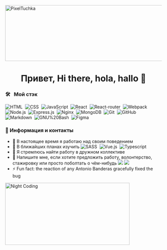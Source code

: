 <!--![Sasha](https://sun9-17.userapi.com/c639526/v639526285/23b8a/_VNDZBII80M.jpg)-->
<img alt="PixelTuchka" src="https://sun9-17.userapi.com/c639526/v639526285/23b8a/_VNDZBII80M.jpg" width=1590px height=180px/>
<h1 align=center>Привет, Hi there, hola, hallo 👋</h1>

### 🛠 &nbsp; Мой стэк 

![HTML](https://img.shields.io/badge/-HTML-05122A?style=flat&logo=HTML5)&nbsp;
![CSS](https://img.shields.io/badge/-CSS-05122A?style=flat&logo=CSS3&logoColor=1572B6)&nbsp;
![JavaScript](https://img.shields.io/badge/-JavaScript-05122A?style=flat&logo=javascript)&nbsp;
![React](https://img.shields.io/badge/-React-05122A?style=flat&logo=react)&nbsp;
![React-router](https://img.shields.io/badge/-React_Router-05122A?style=flat&logo=react-router)&nbsp;
![Webpack](https://img.shields.io/badge/-Webpack-05122A?style=flat&logo=webpack)&nbsp;
![Node.js](https://img.shields.io/badge/-Node.js-05122A?style=flat&logo=node.js)&nbsp;
![Express.js](https://img.shields.io/badge/-Express.js-05122A?style=flat&logo=Express.js&logoColor=1572B6)&nbsp;
![Nginx](https://img.shields.io/badge/-Nginx-05122A?style=flat&logo=nginx&logoColor=036d33)&nbsp;
![MongoDB](https://img.shields.io/badge/-MongoDB-05122A?style=flat&logo=mongodb)&nbsp;
![Git](https://img.shields.io/badge/-Git-05122A?style=flat&logo=git)&nbsp;
![GitHub](https://img.shields.io/badge/-GitHub-05122A?style=flat&logo=github)&nbsp;
![Markdown](https://img.shields.io/badge/-Markdown-05122A?style=flat&logo=markdown)&nbsp;
![GNU%20Bash](https://img.shields.io/badge/-GNU%20Bash-05122A?style=flat&logo=GNU%20Bash&logoColor=white)&nbsp;
![Figma](https://img.shields.io/badge/-Figma-05122A?style=flat&logo=figma)&nbsp;

### 🤙 Информация и контакты

* 🔭 В настоящее время я работаю над своим поведением
* 🌱 В ближайших планах изучить
![SASS](https://img.shields.io/badge/-SASS-white?style=flat&logo=sass)&nbsp;
![Vue.js](https://img.shields.io/badge/-Vue.js-35495E?style=flat&logo=vue.js)&nbsp;
![Typescript](https://img.shields.io/badge/-Typescript-007ACC?style=flat&logo=typescript&logoColor=white)&nbsp;
* 👯 Я стремлюсь найти работу в дружном коллективе
* 💬 Напишите мне, если хотите предложить работу, волонтерство, стажировку или просто поболтать о чём-нибудь
<a href="https://t.me/Anshukowski"><img src="https://img.shields.io/badge/Telegram-2CA5E0?&logo=telegram&logoColor=white"/></a>
<a href="mailto:sx3a@protonmail.com"><img src="https://img.shields.io/badge/ProtonMail-8B89CC?&logo=protonmail&logoColor=white"/></a>
* ⚡ Fun fact: the reaction of any Antonio Banderas gracefully fixed the bug
<img alt="Night Coding" src="https://thumbs.gfycat.com/SlightDelectableArgentineruddyduck.webp" align="left" width=400px height=200px/>
